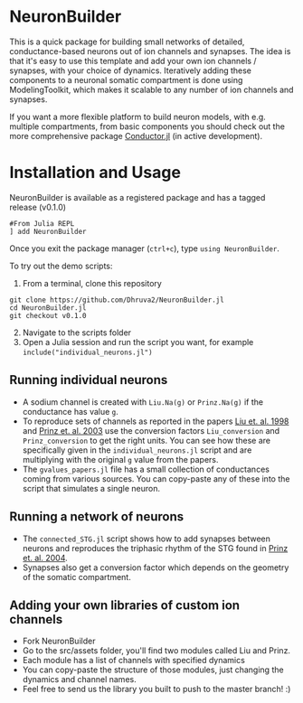 # NeuronBuilder

This is a quick package for building small networks of detailed, conductance-based neurons out of ion channels and synapses. The idea is that it's easy to use this template and add your own ion channels / synapses, with your choice of dynamics. Iteratively adding these components to a neuronal somatic compartment is done using ModelingToolkit, which makes it scalable to any number of ion channels and synapses.

If you want a more flexible platform to build neuron models, with e.g. multiple compartments, from basic components you should check out the more comprehensive package [Conductor.jl](https://github.com/wsphillips/Conductor.jl) (in active development). 


# Installation and Usage

NeuronBuilder is available as a registered package and has a tagged release (v0.1.0)
```
#From Julia REPL
] add NeuronBuilder
```
Once you exit the package manager (`ctrl+c`), type `using NeuronBuilder`.

To try out the demo scripts:
1. From a terminal, clone this repository
```
git clone https://github.com/Dhruva2/NeuronBuilder.jl
cd NeuronBuilder.jl
git checkout v0.1.0
```
2. Navigate to the scripts folder
3. Open a Julia session and run the script you want, for example `include("individual_neurons.jl")`

## Running individual neurons

- A sodium channel is created with `Liu.Na(g)` or `Prinz.Na(g)` if the conductance has value `g`. 
- To reproduce sets of channels as reported in the papers [Liu et. al. 1998](https://www.jneurosci.org/content/18/7/2309) and [Prinz et. al. 2003](https://journals.physiology.org/doi/full/10.1152/jn.00641.2003) use the conversion factors `Liu_conversion` and `Prinz_conversion` to get the right units. You can see how these are specifically given in the `individual_neurons.jl` script and are multiplying with the original `g` value from the papers. 
- The `gvalues_papers.jl` file has a small collection of conductances coming from various sources. You can copy-paste any of these into the script that simulates a single neuron.

## Running a network of neurons

- The `connected_STG.jl` script shows how to add synapses between neurons and reproduces the triphasic rhythm of the STG found in [Prinz et. al. 2004](http://www.nature.com/articles/nn1352).
- Synapses also get a conversion factor which depends on the geometry of the somatic compartment.

## Adding your own libraries of custom ion channels

- Fork NeuronBuilder 
- Go to the src/assets folder, you'll find two modules called Liu and Prinz. 
- Each module has a list of channels with specified dynamics
- You can copy-paste the structure of those modules, just changing the dynamics and channel names.
- Feel free to send us the library you built to push to the master branch! :)

